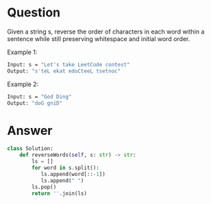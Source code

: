 # Question
Given a string s, reverse the order of characters in each word within a sentence while still preserving whitespace and initial word order.

Example 1:
```bash
Input: s = "Let's take LeetCode contest"
Output: "s'teL ekat edoCteeL tsetnoc"
```

Example 2:
```bash
Input: s = "God Ding"
Output: "doG gniD"
```

# Answer
```python
class Solution:
    def reverseWords(self, s: str) -> str:
        ls = []
        for word in s.split():
           ls.append(word[::-1])
           ls.append(" ")
        ls.pop()
        return ''.join(ls)
```
